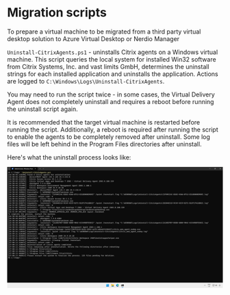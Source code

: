 # Migration scripts

To prepare a virtual machine to be migrated from a third party virtual desktop solution to Azure Virtual Desktop or Nerdio Manager

`Uninstall-CitrixAgents.ps1` - uninstalls Citrix agents on a Windows virtual machine. This script queries the local system for installed Win32 software from Citrix Systems, Inc. and vast limits GmbH, determines the uninstall strings for each installed application and uninstalls the application. Actions are logged to `C:\Windows\Logs\Uninstall-CitrixAgents`.

You may need to run the script twice - in some cases, the Virtual Delivery Agent does not completely uninstall and requires a reboot before running the uninstall script again.

It is recommended that the target virtual machine is restarted before running the script. Additionally, a reboot is required after running the script to enable the agents to be completely removed after uninstall. Some log files will be left behind in the Program Files directories after uninstall.

Here's what the uninstall process looks like:

![](./uninstall-citrixagents.png)

